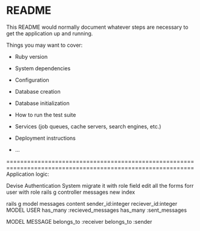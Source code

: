 # README

This README would normally document whatever steps are necessary to get the
application up and running.

Things you may want to cover:

* Ruby version

* System dependencies

* Configuration

* Database creation

* Database initialization

* How to run the test suite

* Services (job queues, cache servers, search engines, etc.)

* Deployment instructions

* ...

============================================================================================================
Application logic:

Devise Authentication System migrate it with role field
edit all the forms forr user with role
rails g controller messages new index

rails g model messages content sender_id:integer reciever_id:integer
MODEL USER
has_many :recieved_messages
has_many :sent_messages

MODEL MESSAGE
belongs_to :receiver
belongs_to :sender







